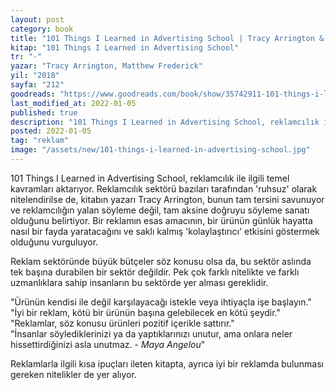 ```yaml
---
layout: post
category: book
title: "101 Things I Learned in Advertising School | Tracy Arrington & Matthew Frederick (Kitap)"
kitap: "101 Things I Learned in Advertising School"
tr: "-"
yazar: "Tracy Arrington, Matthew Frederick"
yil: "2018"
sayfa: "212"
goodreads: "https://www.goodreads.com/book/show/35742911-101-things-i-learned-in-advertising-school"
last_modified_at: 2022-01-05
published: true
description: "101 Things I Learned in Advertising School, reklamcılık ile ilgili temel kavramları aktarıyor. Reklamcılık sektörü bazıları tarafından 'ruhsuz' olarak nitelendirilse de, kitabın yazarı Tracy Arrington, bunun tam tersini savunuyor ve reklamcılığın yalan söyleme değil, tam aksine doğruyu söyleme sanatı olduğunu belirtiyor."
posted: 2022-01-05
tag: "reklam"
image: "/assets/new/101-things-i-learned-in-advertising-school.jpg"
---
```


101 Things I Learned in Advertising School, reklamcılık ile ilgili temel kavramları aktarıyor. Reklamcılık sektörü bazıları tarafından 'ruhsuz' olarak nitelendirilse de, kitabın yazarı Tracy Arrington, bunun tam tersini savunuyor ve reklamcılığın yalan söyleme değil, tam aksine doğruyu söyleme sanatı olduğunu belirtiyor. Bir reklamın esas amacının, bir ürünün günlük hayatta nasıl bir fayda yaratacağını ve saklı kalmış 'kolaylaştırıcı' etkisini göstermek olduğunu vurguluyor.

Reklam sektöründe büyük bütçeler söz konusu olsa da, bu sektör aslında tek başına durabilen bir sektör değildir. Pek çok farklı nitelikte ve farklı uzmanlıklara sahip insanların bu sektörde yer alması gereklidir.

"Ürünün kendisi ile değil karşılayacağı istekle veya ihtiyaçla işe başlayın."  
"İyi bir reklam, kötü bir ürünün başına gelebilecek en kötü şeydir."  
"Reklamlar, söz konusu ürünleri pozitif içerikle sattırır."  
"İnsanlar söylediklerinizi ya da yaptıklarınızı unutur, ama onlara neler hissettirdiğinizi asla unutmaz. - *Maya Angelou*"  

Reklamlarla ilgili kısa ipuçları ileten kitapta, ayrıca iyi bir reklamda bulunması gereken nitelikler de yer alıyor. 
